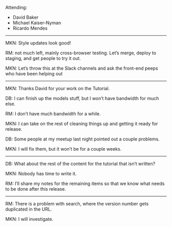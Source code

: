 Attending:

-   David Baker
-   Michael Kaiser-Nyman
-   Ricardo Mendes

------------------------------------------------------------------------

MKN: Style updates look good!

RM: not much left, mainly cross-browser testing. Let’s merge, deploy to staging, and get people to try it out.

MKN: Let’s throw this at the Slack channels and ask the front-end peeps who have been helping out

------------------------------------------------------------------------

MKN: Thanks David for your work on the Tutorial.

DB: I can finish up the models stuff, but I won’t have bandwidth for much else.

RM: I don’t have much bandwidth for a while.

MKN: I can take on the rest of cleaning things up and getting it ready for release.

DB: Some people at my meetup last night pointed out a couple problems.

MKN: I will fix them, but it won’t be for a couple weeks.

------------------------------------------------------------------------

DB: What about the rest of the content for the tutorial that isn’t written?

MKN: Nobody has time to write it.

RM: I’ll share my notes for the remaining items so that we know what needs to be done after this release.

------------------------------------------------------------------------

RM: There is a problem with search, where the version number gets duplicated in the URL.

MKN: I will investigate.
